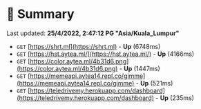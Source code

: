 # 📖 Summary
Last updated: **25/4/2022, 2:47:12 PG "Asia/Kuala_Lumpur"**

- `GET` [https://shrt.ml](https://shrt.ml) - **Up** (6748ms)
- `GET` [https://hst.aytea.ml/](https://hst.aytea.ml/) - **Up** (4166ms)
- `GET` [https://color.aytea.ml/4b31d6.png](https://color.aytea.ml/4b31d6.png) - **Up** (1447ms)
- `GET` [https://memeapi.aytea14.repl.co/gimme](https://memeapi.aytea14.repl.co/gimme) - **Up** (521ms)
- `GET` [https://teledrivemy.herokuapp.com/dashboard](https://teledrivemy.herokuapp.com/dashboard) - **Up** (235ms)
